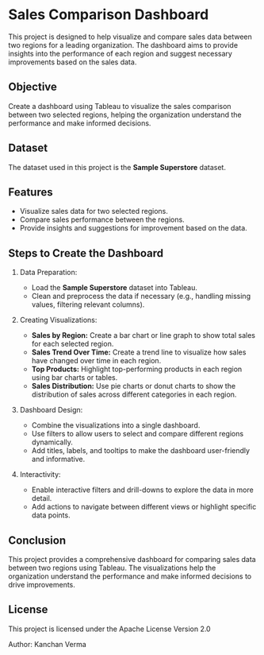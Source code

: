 # Sales Comparison Dashboard

This project is designed to help visualize and compare sales data between two regions for a leading organization. The dashboard aims to provide insights into the performance of each region and suggest necessary improvements based on the sales data.

## Objective

Create a dashboard using Tableau to visualize the sales comparison between two selected regions, helping the organization understand the performance and make informed decisions.

## Dataset

The dataset used in this project is the **Sample Superstore** dataset.

## Features

- Visualize sales data for two selected regions.
- Compare sales performance between the regions.
- Provide insights and suggestions for improvement based on the data.

## Steps to Create the Dashboard

1. Data Preparation:
   - Load the **Sample Superstore** dataset into Tableau.
   - Clean and preprocess the data if necessary (e.g., handling missing values, filtering relevant columns).

2. Creating Visualizations:
   - **Sales by Region:** Create a bar chart or line graph to show total sales for each selected region.
   - **Sales Trend Over Time:** Create a trend line to visualize how sales have changed over time in each region.
   - **Top Products:** Highlight top-performing products in each region using bar charts or tables.
   - **Sales Distribution:** Use pie charts or donut charts to show the distribution of sales across different categories in each region.

3. Dashboard Design:
   - Combine the visualizations into a single dashboard.
   - Use filters to allow users to select and compare different regions dynamically.
   - Add titles, labels, and tooltips to make the dashboard user-friendly and informative.

4. Interactivity:
   - Enable interactive filters and drill-downs to explore the data in more detail.
   - Add actions to navigate between different views or highlight specific data points.

## Conclusion
This project provides a comprehensive dashboard for comparing sales data between two regions using Tableau. The visualizations help the organization understand the performance and make informed decisions to drive improvements.

## License
This project is licensed under the Apache License Version 2.0

Author:
Kanchan Verma
